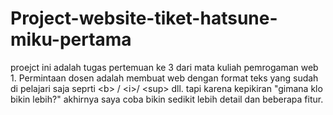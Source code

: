 # Project-website-tiket-hatsune-miku-pertama
proejct ini adalah tugas pertemuan ke 3 dari mata kuliah pemrogaman web 1. Permintaan dosen adalah membuat web dengan format teks yang sudah di pelajari saja seprti &lt;b> / &lt;i>/ &lt;sup> dll. tapi karena kepikiran "gimana klo bikin lebih?" akhirnya saya coba bikin sedikit lebih detail dan beberapa fitur.
